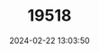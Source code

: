 ---
title: "19518"
category: "Rhinolophus hipposideros"
draft: false
date: 2024-02-22 13:03:50
languages:
  Spanish; Castilian: ["Murciélago Pequeño de Herradura"]
  French: ["Petit rhinolophe"]
  Italian: ["Rinolofo minore"]
  Greek, Modern (1453-): ["Μικρορινόλοφος"]
  English: ["Lesser Horseshoe Bat"]
---
